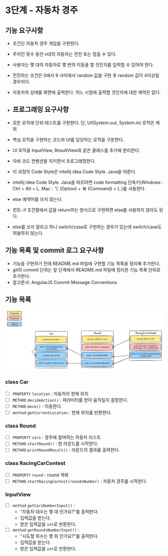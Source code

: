 # 3단계 - 자동차 경주

## 기능 요구사항
- 초간단 자동차 경주 게임을 구현한다.
- 주어진 횟수 동안 n대의 자동차는 전진 또는 멈출 수 있다.
- 사용자는 몇 대의 자동차로 몇 번의 이동을 할 것인지를 입력할 수 있어야 한다.
- 전진하는 조건은 0에서 9 사이에서 random 값을 구한 후 random 값이 4이상일 경우이다.
- 자동차의 상태를 화면에 출력한다. 어느 시점에 출력할 것인지에 대한 제약은 없다.

- ## 프로그래밍 요구사항
- 모든 로직에 단위 테스트를 구현한다. 단, UI(System.out, System.in) 로직은 제외
- 핵심 로직을 구현하는 코드와 UI를 담당하는 로직을 구분한다.
- UI 로직을 InputView, ResultView와 같은 클래스를 추가해 분리한다.
- 자바 코드 컨벤션을 지키면서 프로그래밍한다.
- 이 과정의 Code Style은 intellij idea Code Style. Java을 따른다.
- intellij idea Code Style. Java을 따르려면 code formatting 단축키(Windows : Ctrl + Alt + L. Mac : ⌥ (Option) + ⌘ (Command) + L.)를 사용한다.
- else 예약어를 쓰지 않는다.
- 힌트: if 조건절에서 값을 return하는 방식으로 구현하면 else를 사용하지 않아도 된다.
- else를 쓰지 말라고 하니 switch/case로 구현하는 경우가 있는데 switch/case도 허용하지 않는다.

## 기능 목록 및 commit 로그 요구사항
- 기능을 구현하기 전에 README.md 파일에 구현할 기능 목록을 정리해 추가한다.
- git의 commit 단위는 앞 단계에서 README.md 파일에 정리한 기능 목록 단위로 추가한다.
- 참고문서: AngularJS Commit Message Conventions

## 기능 목록
![기능](../images/image001.png)

### class Car
- [ ] `PROPERTY` `location` : 자동차의 현재 위치
- [ ] `METHOD` `decideAction()` : 파라미터를 받아 움직일지 결정한다.
- [ ] `METHOD` `move()` : 이동한다.
- [ ] `method` `getCurrentLocation` : 현재 위치를 반환한다.

### class Round
- [ ] `PROPERTY` `cars` : 경주에 참여하는 자동차 리스트
- [ ] `METHOD` `startRound()` : 한 라운드를 시작한다.
- [ ] `METHOD` `printRoundResult()` : 라운드의 결과를 출력한다.

### class RacingCarContest
- [ ] `PROPERTY` `round` : round 객체
- [ ] `METHOD` `startRacingContest(roundsNumber)` : 자동차 경주를 시작한다.

### InputView
- [ ] `method` `getCarsNumberInput()` : 
  - "자동차 대수는 몇 대 인가요?"를 출력한다.
  - 입력값을 받는다.
  - 받은 입력값을 `int`로 반환한다.
- [ ] `method` `getRoundsNumberInput()` :
  - "시도할 회수는 몇 회 인가요?"를 출력한다.
  - 입력값을 받는다.
  - 받은 입력값을 `int`로 반환한다.